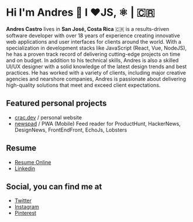 # Hi I'm Andres 👋 I ❤️JS, ⚛️ | 🇨🇷


**Andres Castro** lives in **San José, Costa Rica** 🇨🇷 is a results-driven software developer with over 18 years of experience
creating innovative web applications and user interfaces for clients around the world.
With a specialization in development stacks like JavaScript (React, Vue, NodeJS),
he has a proven track record of delivering cutting-edge projects on time and on budget.
In addition to his technical skills, Andres is also a skilled UI/UX designer with a solid knowledge
of the latest design trends and best practices. He has worked with a variety of clients,
including major creative agencies and nearshore companies, Andres is passionate about delivering
high-quality solutions that meet and exceed client expectations.


## Featured personal projects
- [crac.dev](https://crac.dev) / personal website
- [newspad](https://newspad.dev) / PWA (Mobile) Feed reader for ProductHunt, HackerNews, DesignNews, FrontEndFront, EchoJs, Lobsters

## Resume
- [Resume Online](https://crac.dev/resume-full) 
- [Linkedin](https://www.linkedin.com/in/cracdev) 

## Social, you can find me at

- [Twitter](https://www.twitter.com/cracdev)
- [Instagram](https://instagram.com/cracdev)
- [Pinterest](https://pinterest.com/cracdev)
